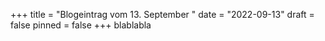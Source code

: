 +++
title = "Blogeintrag vom 13. September "
date = "2022-09-13"
draft = false
pinned = false
+++
b﻿lablabla